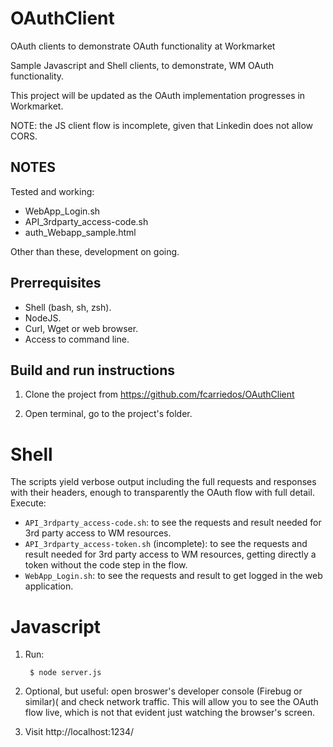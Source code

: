 # OAuthClient
OAuth clients to demonstrate OAuth functionality at Workmarket

Sample Javascript and Shell clients, to demonstrate, WM OAuth functionality.

This project will be updated as the OAuth implementation progresses in Workmarket.

NOTE: the JS client flow is incomplete, given that Linkedin does not allow CORS.

NOTES
-----

 Tested and working:

 * WebApp_Login.sh
 * API_3rdparty_access-code.sh
 * auth_Webapp_sample.html

 Other than these, development on going.


Prerrequisites
--------------

 * Shell (bash, sh, zsh).
 * NodeJS.
 * Curl, Wget or web browser.
 * Access to command line.


Build and run instructions
--------------------------

1) Clone the project from https://github.com/fcarriedos/OAuthClient

2) Open terminal, go to the project's folder.

# Shell

The scripts yield verbose output including the full requests and responses with their headers, enough to transparently the OAuth flow with full detail. Execute:
        
 * `API_3rdparty_access-code.sh`: to see the requests and result needed for 3rd party access to WM resources.
 * `API_3rdparty_access-token.sh` (incomplete): to see the requests and result needed for 3rd party access to WM resources, getting directly a token without the code step in the flow.
 * `WebApp_Login.sh`: to see the requests and result to get logged in the web application.

# Javascript

1) Run:

        $ node server.js

2) Optional, but useful: open broswer's developer console (Firebug or similar)(
   and check network traffic. This will allow you to see the OAuth flow live, which
   is not that evident just watching the browser's screen.

3) Visit http://localhost:1234/
